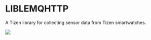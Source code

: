 # LIBLEMQHTTP
A Tizen library for collecting sensor data from Tizen smartwatches.

<img src="https://img.shields.io/github/downloads/frangam/tizensor/LIBLEMQHTTP.a"/> 
